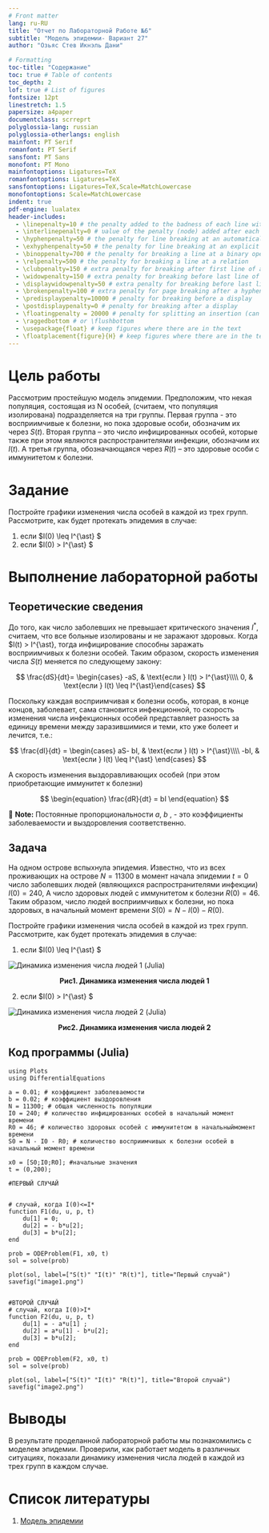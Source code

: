 ```yaml
---
# Front matter
lang: ru-RU
title: "Отчет по Лабораторной Работе №6"
subtitle: "Модель эпидемии- Вариант 27"
author: "Озьяс Стев Икнэль Дани"

# Formatting
toc-title: "Содержание"
toc: true # Table of contents
toc_depth: 2
lof: true # List of figures
fontsize: 12pt
linestretch: 1.5
papersize: a4paper
documentclass: scrreprt
polyglossia-lang: russian
polyglossia-otherlangs: english
mainfont: PT Serif
romanfont: PT Serif
sansfont: PT Sans
monofont: PT Mono
mainfontoptions: Ligatures=TeX
romanfontoptions: Ligatures=TeX
sansfontoptions: Ligatures=TeX,Scale=MatchLowercase
monofontoptions: Scale=MatchLowercase
indent: true
pdf-engine: lualatex
header-includes:
  - \linepenalty=10 # the penalty added to the badness of each line within a paragraph (no associated penalty node) Increasing the υalue makes tex try to haυe fewer lines in the paragraph.
  - \interlinepenalty=0 # υalue of the penalty (node) added after each line of a paragraph.
  - \hyphenpenalty=50 # the penalty for line breaking at an automatically inserted hyphen
  - \exhyphenpenalty=50 # the penalty for line breaking at an explicit hyphen
  - \binoppenalty=700 # the penalty for breaking a line at a binary operator
  - \relpenalty=500 # the penalty for breaking a line at a relation
  - \clubpenalty=150 # extra penalty for breaking after first line of a paragraph
  - \widowpenalty=150 # extra penalty for breaking before last line of a paragraph
  - \displaywidowpenalty=50 # extra penalty for breaking before last line before a display math
  - \brokenpenalty=100 # extra penalty for page breaking after a hyphenated line
  - \predisplaypenalty=10000 # penalty for breaking before a display
  - \postdisplaypenalty=0 # penalty for breaking after a display
  - \floatingpenalty = 20000 # penalty for splitting an insertion (can only be split footnote in standard LaTeX)
  - \raggedbottom # or \flushbottom
  - \usepackage{float} # keep figures where there are in the text
  - \floatplacement{figure}{H} # keep figures where there are in the text
---
```


# Цель работы

Рассмотрим простейшую модель эпидемии. Предположим, что некая популяция, состоящая из N особей, (считаем, что популяция изолирована) подразделяется на три группы. Первая группа - это восприимчивые к болезни, но пока здоровые особи, обозначим их через $S(t)$. Вторая группа – это число инфицированных особей, которые также при этом являются распространителями инфекции, обозначим их $I(t)$. А третья группа, обозначающаяся через $R(t)$ – это здоровые особи с иммунитетом к болезни. 


# Задание

Постройте графики изменения числа особей в каждой из трех групп.
Рассмотрите, как будет протекать эпидемия в случае:
1. если $I(0) \leq I^{\ast} $
2. если  $I(0) > I^{\ast} $

# Выполнение лабораторной работы

## Теоретические сведения

До того, как число заболевших не превышает критического значения $I^{\ast}$, считаем, что все больные изолированы и не заражают здоровых. Когда $I(t) > I^{\ast}, тогда инфицирование способны заражать восприимчивых к болезни особей. Таким образом, скорость изменения числа $S(t)$ меняется по следующему закону:

$$
\frac{dS}{dt}= \begin{cases} -aS, & \text{если }  I(t) > I^{\ast}\\\\ 0, & \text{если } I(t) \leq I^{\ast}\end{cases}
$$


Поскольку каждая восприимчивая к болезни особь, которая, в конце концов, заболевает, сама становится инфекционной, то скорость изменения числа инфекционных особей представляет разность за единицу времени между заразившимися и теми, кто уже болеет и лечится, т.е.:

$$
\frac{dI}{dt} = \begin{cases} aS- bI, & \text{если }  I(t) > I^{\ast}\\\\ -bI, & \text{если } I(t) \leq I^{\ast} \end{cases}
$$

А скорость изменения выздоравливающих особей (при этом приобретающие иммунитет к болезни)

$$
\begin{equation}
\frac{dR}{dt} = bI
\end{equation}
$$

:memo: **Note:** Постоянные пропорциональности $a$, $b$ , - это коэффициенты заболеваемости и выздоровления соответственно.


## Задача

На одном острове вспыхнула эпидемия. Известно, что из всех проживающих на острове $N=11 300$ в момент начала эпидемии $t=0$ число заболевших людей (являющихся распространителями инфекции) $I(0)=240$, А число здоровых людей с иммунитетом к болезни $R(0)=46$. Таким образом, число людей восприимчивых к болезни, но пока здоровых, в начальный момент времени $S(0)=N-I(0)- R(0)$.


Постройте графики изменения числа особей в каждой из трех групп.
Рассмотрите, как будет протекать эпидемия в случае:
1. если $I(0) \leq I^{\ast} $

![Динамика изменения числа людей 1 (Julia)](image/image1.png )
**<p align="center">
  Рис1. Динамика изменения числа людей 1**
</p>

2. если  $I(0) > I^{\ast} $

![Динамика изменения числа людей 2 (Julia)](image/image2.png)
**<p align="center">
  Рис2. Динамика изменения числа людей 2**
</p>

## Код программы (Julia)

```
using Plots
using DifferentialEquations

a = 0.01; # коэффициент заболеваемости
b = 0.02; # коэффициент выздоровления
N = 11300; # общая численность популяции
I0 = 240; # количество инфицированных особей в начальный момент времени
R0 = 46; # количество здоровых особей с иммунитетом в начальныймомент времени
S0 = N - I0 - R0; # количество восприимчивых к болезни особей в начальный момент времени

x0 = [S0;I0;R0]; #начальные значения
t = (0,200);

#ПЕРВЫЙ СЛУЧАЙ


# случай, когда I(0)<=I*
function F1(du, u, p, t)
    du[1] = 0;
    du[2] = - b*u[2];
    du[3] = b*u[2];
end

prob = ODEProblem(F1, x0, t)
sol = solve(prob)

plot(sol, label=["S(t)" "I(t)" "R(t)"], title="Первый случай")
savefig("image1.png")


#ВТОРОЙ СЛУЧАЙ
# случай, когда I(0)>I*
function F2(du, u, p, t)
    du[1] = - a*u[1] ;
    du[2] = a*u[1] - b*u[2];
    du[3] = b*u[2];
end

prob = ODEProblem(F2, x0, t)
sol = solve(prob)

plot(sol, label=["S(t)" "I(t)" "R(t)"], title="Второй случай")
savefig("image2.png")

```

# Выводы

В результате проделанной лабораторной работы мы познакомились с моделем эпидемии. 
Проверили, как работает модель в различных ситуациях, показали динамику изменения числа людей в каждой из трех групп в каждом случае.

# Список литературы

1. [Модель эпидемии](https://hal.science/hal-02509142v4/file/epidemie_ru.pdf)
